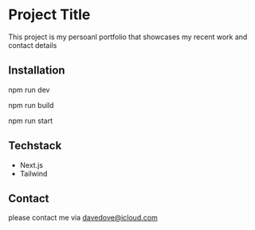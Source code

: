 # Project Title

This project is my persoanl portfolio that showcases my recent work and contact details

## Installation

npm run dev

npm run build

npm run start

## Techstack

- Next.js
- Tailwind

## Contact

please contact me via davedove@icloud.com
